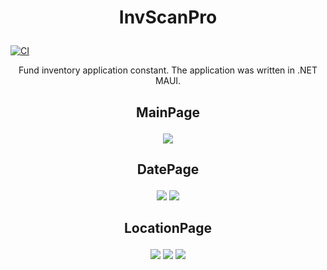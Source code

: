 # <p align="center"> InvScanPro </p>

[![CI](https://github.com/lukasz-strus/InvScanPro/actions/workflows/dotnet.yml/badge.svg)](https://github.com/lukasz-strus/InvScanPro/actions/workflows/dotnet.yml)

<p align="center"> Fund inventory application constant. The application was written in .NET MAUI. </p>




## <p align="center"> MainPage </p>

<p align="center">
<img src="https://github.com/lukasz-strus/InvScanPro/assets/61932823/7c0e9134-9383-490b-87bb-7e5b50d69201"/>
</p>

## <p align="center"> DatePage </p>

<p align="center">
<img src="https://github.com/lukasz-strus/InvScanPro/assets/61932823/0dec9912-7267-4587-ba7b-046fb6529be0"/>
  
<img src="https://github.com/lukasz-strus/InvScanPro/assets/61932823/97266cbe-5477-47dd-aa62-8aea1b534bc1"/>

</p>

## <p align="center"> LocationPage </p>
<p align="center">
<img src="https://github.com/lukasz-strus/InvScanPro/assets/61932823/b8a96039-2e7b-45c2-9d9e-382841886217"/>
<img src="https://github.com/lukasz-strus/InvScanPro/assets/61932823/3237d9b3-7ec3-40af-86fc-078a28281c55"/>
<img src="https://github.com/lukasz-strus/InvScanPro/assets/61932823/0507857c-dd4b-4a1b-9d36-4dfdd31e8edd"/>



</p>

